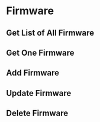 # Firmware

## Get List of All Firmware

## Get One Firmware

## Add Firmware

## Update Firmware

## Delete Firmware



